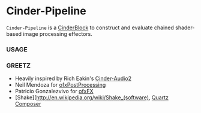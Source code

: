 # Cinder-Pipeline
`Cinder-Pipeline` is a [CinderBlock](http://libcinder.org/) to construct and evaluate chained shader-based image processing effectors.

### USAGE

### GREETZ
- Heavily inspired by Rich Eakin's [Cinder-Audio2](https://github.com/richardeakin/Cinder-Audio2)
- Neil Mendoza for [ofxPostProcessing](https://github.com/neilmendoza/ofxPostProcessing)
- Patricio Gonzalezvivo for [ofxFX](https://github.com/patriciogonzalezvivo/ofxFX)
- [Shake](http://en.wikipedia.org/wiki/Shake_(software), [Quartz Composer](http://en.wikipedia.org/wiki/Quartz_Composer)
